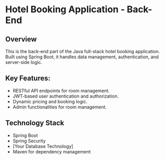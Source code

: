 # Hotel Booking Application - Back-End

## Overview
This is the back-end part of the Java full-stack hotel booking application. Built using Spring Boot, it handles data management, authentication, and server-side logic.

## Key Features:
- RESTful API endpoints for room management.
- JWT-based user authentication and authorization.
- Dynamic pricing and booking logic.
- Admin functionalities for room management.

## Technology Stack
- Spring Boot
- Spring Security
- [Your Database Technology]
- Maven for dependency management
